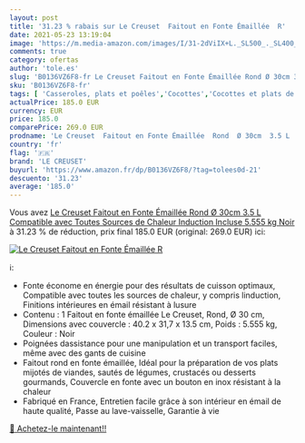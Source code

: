 ```yaml
---
layout: post
title: '31.23 % rabais sur Le Creuset  Faitout en Fonte Émaillée  R'
date: 2021-05-23 13:19:04
image: 'https://m.media-amazon.com/images/I/31-2dViIX+L._SL500_._SL400_.jpg'
comments: true
category: ofertas
author: 'tole.es'
slug: 'B0136VZ6F8-fr Le Creuset Faitout en Fonte Émaillée Rond Ø 30cm 3.5 L...'
sku: 'B0136VZ6F8-fr'
tags: [ 'Casseroles, plats et poêles','Cocottes','Cocottes et plats de cuisson','Cuisine et Maison','le creuset', ]
actualPrice: 185.0 EUR
currency: EUR
price: 185.0
comparePrice: 269.0 EUR
prodname: 'Le Creuset  Faitout en Fonte Émaillée  Rond  Ø 30cm  3.5 L  Compatible avec Toutes Sources de Chaleur  Induction Incluse   5.555 kg  Noir'
country: 'fr'
flag: '🇫🇷'
brand: 'LE CREUSET'
buyurl: 'https://www.amazon.fr/dp/B0136VZ6F8/?tag=tolees0d-21'
descuento: '31.23'
average: '185.0'
---
```


Vous avez [Le Creuset  Faitout en Fonte Émaillée  Rond  Ø 30cm  3.5 L  Compatible avec Toutes Sources de Chaleur  Induction Incluse   5.555 kg  Noir](https://www.amazon.fr/dp/B0136VZ6F8/?tag=tolees0d-21)  à  31.23 % de réduction, prix final  185.0 EUR (original: 269.0 EUR) ici:

[![Le Creuset  Faitout en Fonte Émaillée  R](https://m.media-amazon.com/images/I/31-2dViIX+L._SL500_._SL400_.jpg)](https://www.amazon.fr/dp/B0136VZ6F8/?tag=tolees0d-21)

ℹ️:

- Fonte économe en énergie pour des résultats de cuisson optimaux, Compatible avec toutes les sources de chaleur, y compris linduction, Finitions intérieures en émail résistant à lusure
- Contenu : 1 Faitout en fonte émaillée Le Creuset, Rond, Ø 30 cm, Dimensions avec couvercle : 40.2 x 31,7 x 13.5 cm, Poids : 5.555 kg, Couleur : Noir
- Poignées dassistance pour une manipulation et un transport faciles, même avec des gants de cuisine
- Faitout rond en fonte émaillée, Idéal pour la préparation de vos plats mijotés de viandes, sautés de légumes, crustacés ou desserts gourmands, Couvercle en fonte avec un bouton en inox résistant à la chaleur
- Fabriqué en France, Entretien facile grâce à son intérieur en émail de haute qualité, Passe au lave-vaisselle, Garantie à vie

[🛒 Achetez-le maintenant!!](https://www.amazon.fr/dp/B0136VZ6F8/?tag=tolees0d-21)
